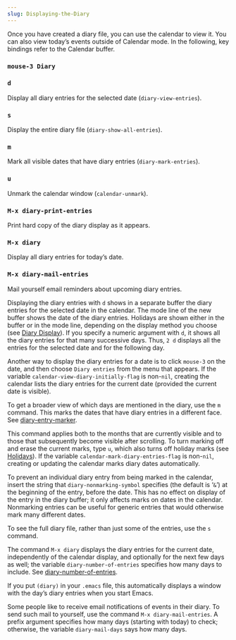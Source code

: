 ```yaml
---
slug: Displaying-the-Diary
---
```


Once you have created a diary file, you can use the calendar to view it. You can also view today’s events outside of Calendar mode. In the following, key bindings refer to the Calendar buffer.

### `mouse-3 Diary`

### `d`

Display all diary entries for the selected date (`diary-view-entries`).

### `s`

Display the entire diary file (`diary-show-all-entries`).

### `m`

Mark all visible dates that have diary entries (`diary-mark-entries`).

### `u`

Unmark the calendar window (`calendar-unmark`).

### `M-x diary-print-entries`

Print hard copy of the diary display as it appears.

### `M-x diary`

Display all diary entries for today’s date.

### `M-x diary-mail-entries`

Mail yourself email reminders about upcoming diary entries.

Displaying the diary entries with `d` shows in a separate buffer the diary entries for the selected date in the calendar. The mode line of the new buffer shows the date of the diary entries. Holidays are shown either in the buffer or in the mode line, depending on the display method you choose (see [Diary Display](/docs/emacs/Diary-Display)). If you specify a numeric argument with `d`, it shows all the diary entries for that many successive days. Thus, `2 d` displays all the entries for the selected date and for the following day.

Another way to display the diary entries for a date is to click `mouse-3` on the date, and then choose `Diary entries` from the menu that appears. If the variable `calendar-view-diary-initially-flag` is non-`nil`, creating the calendar lists the diary entries for the current date (provided the current date is visible).

To get a broader view of which days are mentioned in the diary, use the `m` command. This marks the dates that have diary entries in a different face. See [diary-entry-marker](/docs/emacs/Calendar-Customizing).

This command applies both to the months that are currently visible and to those that subsequently become visible after scrolling. To turn marking off and erase the current marks, type `u`, which also turns off holiday marks (see [Holidays](/docs/emacs/Holidays)). If the variable `calendar-mark-diary-entries-flag` is non-`nil`, creating or updating the calendar marks diary dates automatically.

To prevent an individual diary entry from being marked in the calendar, insert the string that `diary-nonmarking-symbol` specifies (the default is ‘`&`’) at the beginning of the entry, before the date. This has no effect on display of the entry in the diary buffer; it only affects marks on dates in the calendar. Nonmarking entries can be useful for generic entries that would otherwise mark many different dates.

To see the full diary file, rather than just some of the entries, use the `s` command.

The command `M-x diary` displays the diary entries for the current date, independently of the calendar display, and optionally for the next few days as well; the variable `diary-number-of-entries` specifies how many days to include. See [diary-number-of-entries](/docs/emacs/Diary-Customizing).

If you put `(diary)` in your `.emacs` file, this automatically displays a window with the day’s diary entries when you start Emacs.

Some people like to receive email notifications of events in their diary. To send such mail to yourself, use the command `M-x diary-mail-entries`. A prefix argument specifies how many days (starting with today) to check; otherwise, the variable `diary-mail-days` says how many days.
